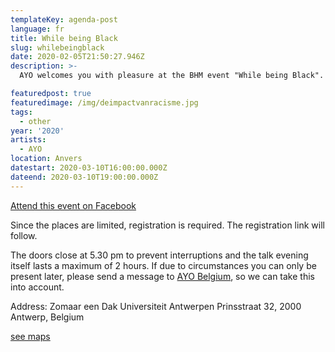 ```yaml
---
templateKey: agenda-post
language: fr
title: While being Black
slug: whilebeingblack
date: 2020-02-05T21:50:27.946Z
description: >-
  AYO welcomes you with pleasure at the BHM event "While being Black". This evening we create a safe space where you will have the opportunity to express your heart, to share your experiences, to ask questions, but also to advise your peers about the most daily matters and events that happen to us, the Black community, unfortunately not always evident, hassle-free or problem-free.

featuredpost: true
featuredimage: /img/deimpactvanracisme.jpg
tags:
  - other
year: '2020'
artists:
  - AYO
location: Anvers
datestart: 2020-03-10T16:00:00.000Z
dateend: 2020-03-10T19:00:00.000Z
---
```

[Attend this event on Facebook](https://www.facebook.com/events/220499689088742/)



Since the places are limited, registration is required. The registration link will follow.

The doors close at 5.30 pm to prevent interruptions and the talk evening itself lasts a maximum of 2 hours.
If due to circumstances you can only be present later, please send a message to [AYO Belgium](https://www.facebook.com/ayobelgiumantwerpen/?__tn__=%2Cd%2CP-R&eid=ARAhyUENyLiVoALB6rizcT_F9ldpDhiy5hc56hk0OJHLCkCH9kzVGu3LCBjS6dQ1LOpGIGceLQb6zxbU), so we can take this into account.

Address: Zomaar een Dak Universiteit Antwerpen
Prinsstraat 32, 2000 Antwerp, Belgium

[see maps](https://goo.gl/maps/NfSmonheH6nFLv2w6)

